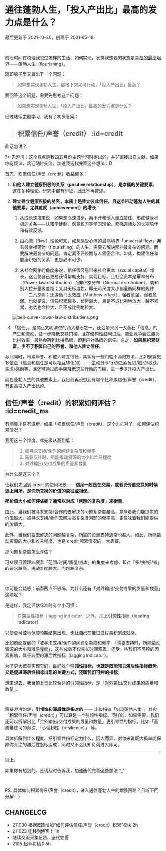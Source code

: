 # 通往蓬勃人生，「投入产出比」最高的发力点是什么？
最后更新于 2021-10-30，创建于 2021-05-19

<br> 



前段时间在梳理我想过怎样的生活、如何实现，发觉我想要的状态是[幸福的最高境界——蓬勃人生（flourishing）](cmty/model_idealife.md)。

随即脑子里又冒出下一个问题：

> 如果想实现蓬勃人生，那接下来如何行动，「投入产出比」最高？

要回答这个问题，需要先思考这个问题：

> 如果想实现蓬勃人生，「投入产出比」最高的发力点是什么？




经过陆续主题学习，我有了初步答案：

> ## 积累信任/声誉（credit） :id=credit

此话怎讲？

?> 先澄清：这个观点是我四五月份主题学习时得出的，并非直接出自文献。如果你有疑议，欢迎随时交流，加速我迭代完善这些想法：D


首先，积累信任/声誉（credit）收益颇多：

1. **和他人建立健康积极的关系（positive relationship），是幸福的关键要素**，这在多种理论、研究中都有印证，此处不再赘述。

2. **建立建立健康积极的关系，本质上是建立彼此信任，且这会带动蓬勃人生的其他要素，尤其成就（achievement）的增长**：

    1. 从成长速度来说，如果想高速进步，离不开和他人建立信任、形成健康积极的关系——认知学徒制、刻意练习等学习理论，都强调师友的长期陪伴和有效反馈。
   
    2. 由心流（flow）理论可知，如想感受心流的最高境界「universal flow」拥有最幸福蓬勃（flourishing）的人生，需要去解决那些最复杂的问题。而要解决最复杂的问题，肯定离不开长期与人紧密合作。如此，构建信任和健康积极的关系，更是必不可少。

    3. 从社会网络的角度来说，信任很容易带来社会资本（social capital）增长，这会使自己更易获得帮助支持、实现目标。且社会资本是幂率分布（Power-law distribution）而非正态分布（Normal distribution），能和别人拉开量级差距；又具无标度性，即无论尺度大小都遵循同样的规律——二八原则；还遵循马太效应（Matthew effect），强者愈强，弱者愈弱。也就是说，信任积累越多，优势越大，且是不成比例地放大；越不积累，劣势也会拉大，且不成比例地拉大。

    ![bell-curve-power-law-distributions.png](http://ishanshan.zoomquiet.top/clipping/bell-curve-power-law-distributions.png?imageView2/2/w/400)

3. 「信任」，是商业文明演进的两大基石之一，还会带来另一大基石「信息」的产生和流动，进一步降低交易门槛。且在结构性红利过后，商业竞争会过渡为比拼效率，最终会落到比拼品牌，即用户对品牌的信任。总之，**如果想积累财富，少不了积累自己的声誉、和他人建立信任**。

与此同时，积累声誉、和他人建立信任，其实有一些门槛不高的方法，比如披露更多信息（信息和信任是可以相互转化的）——主动分享行动进展/反思/触动/收获/需求/感谢等。且还可通过脚手架降低这些行动的门槛，进一步提升投入产出比。



而在蓬勃人生的其他要素上，我目前再没想到有哪个比积累信任/声誉（credit），有更高投入产出比的。

## 信任/声誉（credit）的积累如何评估？ :id=credit_ms

有测量才易有进步。如果「积累信任/声誉（credit）」这个方向对了，如何评估积累情况？

我用这三个维度，优先级从高到低：

> 1. 被寻求支持/合作的问题复杂度和频率
> 2. 需要支持时，所能撬动资源的大小和难易程度
> 3. 对外输出/交付成果的质量和数量

为什么是这三个？

让我们先回到 credit 的使用场景——**信用一般是在交易，或者说价值交换的时候派上用场，是你所交换的价值的象征或担保**。

**那价值大小如何评估呢？通常以对应「问题的复杂度」来衡量**。

由此，当我们被寻求支持/合作的去解决的问题复杂度越高，意味着我们能提供的价值越大。被寻求支持/合作去解决高复杂度问题的频率高，更意味着我们能提供的价值大。

此外，当我们要去解决的问题越复杂，所需的资源支持通常也越大。如此，所能撬动资源的大小和难易程度，也是 credit 积累情况的一大表征。

那问题复杂度怎么评估？

可从项目管理四要素「范围/时间/质量/成本」的角度来考虑，即对「多/快/好/省」的要求越高，挑战难度越大、问题越复杂。

<br> 

你可能会疑惑：前面两点不够吗，为什么还有「对外输出/交付成果的质量和数量」这项呢？

是这样，我定评估标准时有个小习惯：

> 在滞后性指标（lagging indicator）之外，加上**引领性指标（leading indicator）**

以便更可控地保障预期结果出现，也让自己在推进过程易积累成就感。


比如前面提到的「被寻求支持/合作的问题复杂度和频率」「需要支持时，所能撬动资源的大小和难易程度」，这些成效不仅需长时间积累，还受一些我们不可控的因素影响，属于典型的滞后性指标（lagging indicator）。

为了更大概率实现它们，最好找个**引领性指标，也就是既能预见滞后性指标趋势，又是促进滞后性指标出现的关键方式，还属我们可控的指标**。

想来想去，我目前发觉比较合适的引领性指标，是「对外输出/交付成果的质量和数量」。

<br> 

需要澄清的是，**引领性和滞后性是相对的** —— 比如相较「实现蓬勃人生」，其实「积累信任/声誉（credit）」可以算是一个引领性指标。同样的，如果需要，我们还可以拆解出比「对外输出/交付成果的质量和数量」更引领性的指标，比如「高质量练习的频次」「心理韧性（resilience）」 等。

具体拆解到什么程度、把引领性指标定为什么，因人而异。对你来说既大概率能保障你关注的滞后性指标达成，同时又不会认知负荷过大即可。




---

以上。

如果你有想到的，还请及时告诉我，加速迭代完善这些想法 ^_^






<br> 

PS. 具体如何积累信任/声誉（credit），进入通往蓬勃人生的增强回路？且听下回分解：）




## CHANGELOG 


- 211030 根据反馈增加“如何评估信任/声誉（credit）积累”模块 2h
- 211023 迁移到博客上 1h
- 陆续交流采集反馈、迭代完善
- 2105 起草初稿 0.5h